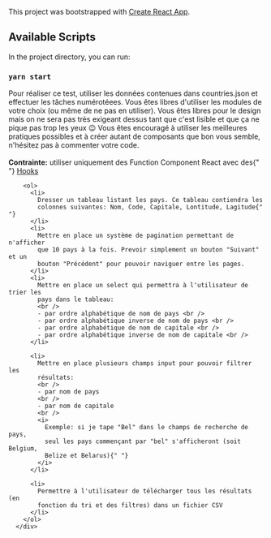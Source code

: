 This project was bootstrapped with [Create React App](https://github.com/facebook/create-react-app).

## Available Scripts

In the project directory, you can run:

### `yarn start`


<div className="task-summary">
          Pour réaliser ce test, utiliser les données contenues dans
          countries.json et effectuer les tâches numérotéees. Vous êtes libres
          d'utiliser les modules de votre choix (ou même de ne pas en utiliser).
          Vous êtes libres pour le design mais on ne sera pas très exigeant
          dessus tant que c'est lisible et que ça ne pique pas trop les yeux 😉
          Vous êtes encouragé à utiliser les meilleures pratiques possibles et à
          créer autant de composants que bon vous semble, n'hésitez pas à
          commenter votre code.
          <br />
          <br />
          <b>Contrainte:</b> utiliser uniquement des Function Component React
          avec des{" "}
          <a
            href="https://reactjs.org/docs/hooks-intro.html"
            target="_blank"
            rel="noopener noreferrer"
          >
            Hooks
          </a>
        </div>

        <ol>
          <li>
            Dresser un tableau listant les pays. Ce tableau contiendra les
            colonnes suivantes: Nom, Code, Capitale, Lontitude, Lagitude{" "}
          </li>
          <li>
            Mettre en place un système de pagination permettant de n'afficher
            que 10 pays à la fois. Prevoir simplement un bouton "Suivant" et un
            bouton "Précédent" pour pouvoir naviguer entre les pages.
          </li>
          <li>
            Mettre en place un select qui permettra à l'utilisateur de trier les
            pays dans le tableau:
            <br />
            - par ordre alphabétique de nom de pays <br />
            - par ordre alphabétique inverse de nom de pays <br />
            - par ordre alphabétique de nom de capitale <br />
            - par ordre alphabétique inverse de nom de capitale <br />
          </li>

          <li>
            Mettre en place plusieurs champs input pour pouvoir filtrer les
            résultats:
            <br />
            - par nom de pays
            <br />
            - par nom de capitale
            <br />
            <i>
              Exemple: si je tape "Bel" dans le champs de recherche de pays,
              seul les pays commençant par "bel" s'afficheront (soit Belgium,
              Belize et Belarus){" "}
            </i>
          </li>

          <li>
            Permettre à l'utilisateur de télécharger tous les résultats (en
            fonction du tri et des filtres) dans un fichier CSV
          </li>
        </ol>
      </div>

